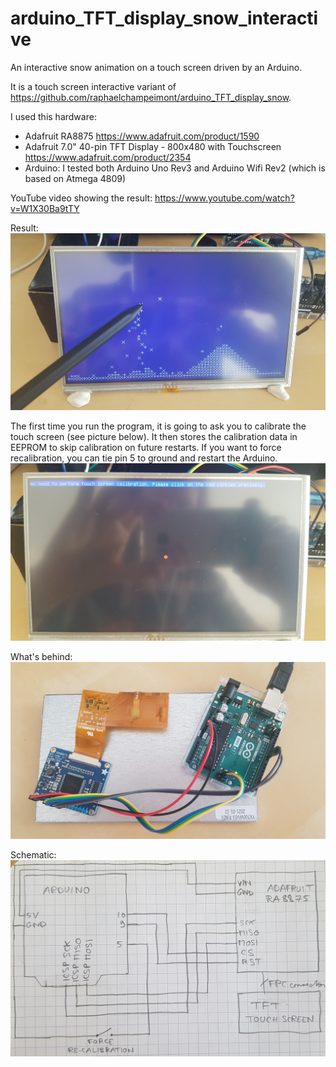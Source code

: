 # arduino_TFT_display_snow_interactive
An interactive snow animation on a touch screen driven by an Arduino.

It is a touch screen interactive variant of https://github.com/raphaelchampeimont/arduino_TFT_display_snow.

I used this hardware:
* Adafruit RA8875 https://www.adafruit.com/product/1590
* Adafruit 7.0" 40-pin TFT Display - 800x480 with Touchscreen https://www.adafruit.com/product/2354
* Arduino: I tested both Arduino Uno Rev3 and Arduino Wifi Rev2 (which is based on Atmega 4809)

YouTube video showing the result: https://www.youtube.com/watch?v=W1X30Ba9tTY

Result:
![Screenshot](/images/screenshot.jpg?raw=true)

The first time you run the program, it is going to ask you to calibrate the touch screen (see picture below). It then stores the calibration data in EEPROM to skip calibration on future restarts. If you want to force recalibration, you can tie pin 5 to ground and restart the Arduino.
![Calibration](/images/calibration.jpg?raw=true)

What's behind:
![Overview of circuit](/images/overview.jpg?raw=true)

Schematic:
![Schematic](/images/schematic.jpg?raw=true)
